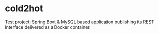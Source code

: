 # cold2hot
Test project: Spring Boot &amp; MySQL based application publishing its REST interface delivered as a Docker container.
